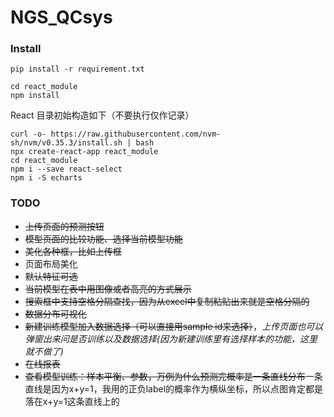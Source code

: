 # NGS_QCsys


### Install
``` shell
pip install -r requirement.txt

cd react_module
npm install
```

React 目录初始构造如下（不要执行仅作记录）
``` shell
curl -o- https://raw.githubusercontent.com/nvm-sh/nvm/v0.35.3/install.sh | bash
npx create-react-app react_module
cd react_module
npm i --save react-select
npm i -S echarts
```


### TODO
- ~~上传页面的预测按钮~~
- ~~模型页面的比较功能、选择当前模型功能~~
- ~~美化各种框，比如上传框~~
- 页面布局美化
- ~~默认特征可选~~
- ~~当前模型在表中用图像或者高亮的方式展示~~
- ~~搜索框中支持空格分隔查找，因为从excel中复制粘贴出来就是空格分隔的~~
- ~~数据分布可视化~~
- ~~新建训练模型加入数据选择（可以直接用sample id来选择）~~，*上传页面也可以弹窗出来问是否训练以及数据选择(因为新建训练里有选择样本的功能，这里就不做了)*
- ~~在线报表~~
- ~~查看模型训练：样本平衡、参数，万例为什么预测完概率是一条直线分布~~一条直线是因为x+y=1，我用的正负label的概率作为横纵坐标，所以点图肯定都是落在x+y=1这条直线上的